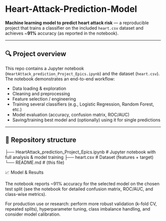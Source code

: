 # Heart-Attack-Prediction-Model

**Machine learning model to predict heart attack risk** — a reproducible project that trains a classifier on the included `heart.csv` dataset and achieves ~**91%** accuracy (as reported in the notebook).

---

## 🔍 Project overview

This repo contains a Jupyter notebook (`HeartAttack_prediction_Project_Epics.ipynb`) and the dataset (`heart.csv`). The notebook demonstrates an end-to-end workflow:

- Data loading & exploration
- Cleaning and preprocessing
- Feature selection / engineering
- Training several classifiers (e.g., Logistic Regression, Random Forest, etc.)
- Model evaluation (accuracy, confusion matrix, ROC/AUC)
- Saving/training best model and (optionally) using it for single predictions

---

## 📁 Repository structure

├── HeartAttack_prediction_Project_Epics.ipynb # Jupyter notebook with full analysis & model training
├── heart.csv # Dataset (features + target)
└── README.md # (this file)


📈 Model & Results

The notebook reports ~91% accuracy for the selected model on the chosen test split (see the notebook for detailed confusion matrix, ROC/AUC, and class-wise metrics).

For production use or research: perform more robust validation (k-fold CV, repeated splits), hyperparameter tuning, class imbalance handling, and consider model calibration.
